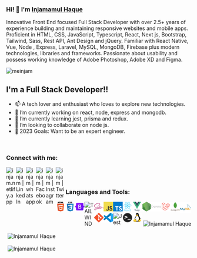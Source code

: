 ### Hi! 👋 I'm [Injamamul Haque][website]
Innovative Front End focused Full Stack Developer with over 2.5+ years of experience building and maintaining responsive websites and mobile apps. Proficient in HTML, CSS, JavaScript, Typescript, React, Next js, Bootstrap, Tailwind, Sass, Rest API, Ant Design and jQuery. Familiar with React Native, Vue, Node , Express, Laravel, MySQL, MongoDB, Firebase plus modern technologies, libraries and frameworks. Passionate about usability and possess working knowledge of Adobe Photoshop, Adobe XD and Figma.


<img src="https://komarev.com/ghpvc/?username=meinjam&label=Profile%20views&color=0e75b6&style=flat" alt="meinjam" />

## I'm a Full Stack Developer!!
- 📫 A tech lover and enthusiast who loves to explore new technologies.
- 🔭 I’m currently working on react, node, express and mongodb.
- 🌱 I’m currently learning jest, prisma and redux.
- 👯 I’m looking to collaborate on node js.
- 🥅 2023 Goals: Want to be an expert engineer.

<br />

### Connect with me:

[<img align="left" alt="injam.netlify.app" width="27px" src="https://img.icons8.com/cute-clipart/2x/globe.png" />][website]
[<img align="left" alt="injam | LinkedIn" width="27px" src="https://img.icons8.com/cute-clipart/2x/linkedin.png" />][linkedin]
[<img align="left" alt="injam | whats app" width="27px" src="https://img.icons8.com/cute-clipart/2x/whatsapp.png" />][whatsapp]
[<img align="left" alt="injam | Facebook" width="27px" src="https://img.icons8.com/cute-clipart/2x/facebook-new.png" />][facebook]
[<img align="left" alt="injam | Instagram" width="27px" src="https://img.icons8.com/cute-clipart/2x/instagram-new.png" />][instagram]
[<img align="left" alt="injam | Twitter" width="27px" src="https://img.icons8.com/cute-clipart/2x/twitter.png" />][twitter]
<br />
<br />

### Languages and Tools:
<img align="left" alt="HTML5" width="26px" src="https://raw.githubusercontent.com/github/explore/80688e429a7d4ef2fca1e82350fe8e3517d3494d/topics/html/html.png" />
<img align="left" alt="CSS3" width="26px" src="https://raw.githubusercontent.com/github/explore/80688e429a7d4ef2fca1e82350fe8e3517d3494d/topics/css/css.png" />
<img align="left" alt="BOOTSATRAP" width="26px" src="https://raw.githubusercontent.com/devicons/devicon/master/icons/bootstrap/bootstrap-original.svg" />
<img align="left" alt="TAILWIND" width="26px" src="https://www.vectorlogo.zone/logos/tailwindcss/tailwindcss-icon.svg" />
<img align="left" alt="Sass" width="26px" src="https://raw.githubusercontent.com/github/explore/80688e429a7d4ef2fca1e82350fe8e3517d3494d/topics/sass/sass.png" />
<img align="left" alt="JavaScript" width="26px" src="https://raw.githubusercontent.com/github/explore/80688e429a7d4ef2fca1e82350fe8e3517d3494d/topics/javascript/javascript.png" />
<img align="left" alt="Typescript" width="26px" src="https://raw.githubusercontent.com/github/explore/80688e429a7d4ef2fca1e82350fe8e3517d3494d/topics/typescript/typescript.png" />
<img align="left" alt="react" width="26px" src="https://raw.githubusercontent.com/devicons/devicon/master/icons/react/react-original-wordmark.svg" />
<img align="left" alt="vue" width="26px" src="https://raw.githubusercontent.com/devicons/devicon/master/icons/vuejs/vuejs-original-wordmark.svg" />
<img align="left" alt="node" width="26px" src="https://raw.githubusercontent.com/github/explore/80688e429a7d4ef2fca1e82350fe8e3517d3494d/topics/nodejs/nodejs.png" />
<img align="left" alt="express" width="26px" src="https://raw.githubusercontent.com/github/explore/80688e429a7d4ef2fca1e82350fe8e3517d3494d/topics/express/express.png" />
<img align="left" alt="laravel" width="26px" src="https://raw.githubusercontent.com/github/explore/80688e429a7d4ef2fca1e82350fe8e3517d3494d/topics/laravel/laravel.png" />
<img align="left" alt="mongodb" width="26px" src="https://raw.githubusercontent.com/devicons/devicon/master/icons/mongodb/mongodb-original-wordmark.svg" />
<img align="left" alt="MySQL" width="30px" src="https://raw.githubusercontent.com/devicons/devicon/master/icons/mysql/mysql-original-wordmark.svg" />
<img align="left" alt="Git" width="26px" src="https://raw.githubusercontent.com/devicons/devicon/1119b9f84c0290e0f0b38982099a2bd027a48bf1/icons/git/git-plain.svg" />
<img align="left" alt="Visual Studio Code" width="26px" src="https://raw.githubusercontent.com/devicons/devicon/1119b9f84c0290e0f0b38982099a2bd027a48bf1/icons/vscode/vscode-original.svg" />
<img align="left" alt="Jest" width="26px" src="https://www.vectorlogo.zone/logos/jestjsio/jestjsio-icon.svg" />
<img align="left" alt="Terminal" width="26px" src="https://raw.githubusercontent.com/github/explore/80688e429a7d4ef2fca1e82350fe8e3517d3494d/topics/terminal/terminal.png" />
<img align="left" alt="Linux" width="26px" src="https://raw.githubusercontent.com/devicons/devicon/master/icons/linux/linux-original.svg" />

<br />
<br />



<br />

<div align="">&nbsp;<img align="" src="https://github-readme-stats.vercel.app/api?username=meinjam&theme=tokyonight&show_icons=true&hide_border=true&count_private=true" alt="Injamamul Haque" /></div>

<br />

<div align="">&nbsp;<img align="" src="https://github-readme-streak-stats.herokuapp.com/?user=meinjam&theme=tokyonight&hide_border=true" alt="Injamamul Haque" /></div>

<br />

<div align="">&nbsp;<img align="" src="https://github-readme-stats.vercel.app/api/top-langs/?username=meinjam&theme=tokyonight&show_icons=true&hide_border=true&layout=compact" alt="Injamamul Haque" /></div>


<!--
**meinjam/meinjam** is a ✨ _special_ ✨ repository because its `README.md` (this file) appears on your GitHub profile.

Here are some ideas to get you started:

- 🔭 I’m currently working on ...
- 🌱 I’m currently learning ...
- 👯 I’m looking to collaborate on ...
- 🤔 I’m looking for help with ...
- 💬 Ask me about ...
- 📫 How to reach me: ...
- 😄 Pronouns: ...
- ⚡ Fun fact: ...
-->

[website]: https://injam.netlify.app
[facebook]: https://facebook.com/meinjam
[linkedin]: https://linkedin.com/in/meinjam
[instagram]: https://instagram.com/meinjam
[twitter]: https://twitter.com/meinjam
[whatsapp]: https://wa.me/8801685970744

